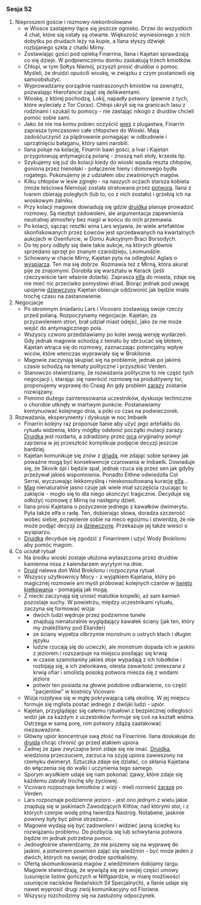 ### Sesja 52
1. Nieproszeni goście i rozmowy niekontrolowane
    - w Wiosce zastajemy tlące się jeszcze ognisko. Drzwi do wszystkich 4 chat, które się ostały są otwarte. Większość wyniesionego z nich dobytku po druidach leży na kupie, a Ilana słyszy dźwięk rozbijanego szkła z chatki Mirny.
    - Zostawiając gości pod opieką Finarrina, Ilana i Kajetan sprawdzają co się dzieje. W podpiwniczeniu domku zaskakują trzech kmiotków.
    - Chłopi, w tym Sołtys Niemój, przyszli prosić druidów o pomoc. Myśleli, że druidzi opuścili wioskę, w związku z czym postanowili się samoobsłużyć. 
    - Wyprowadzamy porządnie nastraszonych kmiotów na zewnątrz, pozwalając Hierofancie zająć się delikwentami.
    - Wioskę, z której pochodzą, Lokij, napadły potwory (pewnie z tych, które wyleciały z Tor Corax). Chłopi ukryli się na granicach lasu z rodzinami i szukali tu pomocy - nie zastając nikogo z druidów chcieli pomóc sobie sami.
    - Jako że nie ma komu pobiec oczyścić [wieś](Lokij) z plugastwa, Finarrin zaprasza tymczasowo całe chłopstwo do Wioski. Mają zadośćuczynić za plądrowanie pomagając w odbudowie i uprzątnięciu bałaganu, który sami narobili.
    - Ilana poluje na kolację, Finarrin bawi gości, a Ivar i Kajetan przygotowują antymagiczą polanę - znoszą nań stoły, krzesła itp.
    - Szykujemy się już do kolacji kiedy do wioski wpada reszta chłopów, goniona przez hienołaki - połączenie hieny i domowego bydła rogatego. Pokonujemy je z udziałem obu zwaśnionych magów. 
    - Kilku chłopów w lesie zginęło - na naszych oczach starsza kobieta (może teściowa Niemója) została stratowana przez [potwora](hienołak). Ilana z Ivarem zbierają poległych (lub to, co z nich zostało) i grzebią ich na wioskowym żalniku.
    - Przy kolacji magowie dowiadują się gdzie [druidka](Ilana) planuje prowadzić rozmowy. Są niezbyt zadowoleni, ale argumentacja zapewnienia neutralnej atmosfery bez magii w końcu do nich przemawia.
    - Po kolacji, sącząc resztki wina Lars wyjawia, że wiele artefaktów skonfiskowanych przez Łowców jest sprzedawanych na kwartalnych aukcjach w Oxenfurcie, w Domu Aukcyjnym Braci Borsodych.
    - Do tej pory odbyły się dwie takie aukcje, na których głównie sprzedano sprzęt po znanym czarodzieju, Leomundzie.
    - Schowany w chacie Mirny, Kajetan pyta na odległość Aglais o [wyspiarza](Skovik). Ten ma się dobrze. Rozmawia też z Mirną, która akurat pije ze znajomymi. Dorobiła się warsztatu w Kerack (jeśli rzeczywiście tam właśnie dotarła). Zaprasza [elfa](Kajetan) do miasta, zdaje się nie mieć nic przeciwko pomysłowi driad. Biorąc jednak pod uwagę upojenie [dziewczyny](Mirna) Kajetan obiecuje oddzwonić jak będzie miała trochę czasu na zastanowienie.
2. Negocjacje
    - Po skromnym śniadaniu Lars i Vicovaro zostawiają swoje rzeczy przed polaną. Rozpoczynamy negocjacje. Kajetan, za przyzwoleniem stron, brał udział miast odejść, jako że nie może wejść do antymagicznego pola.
    - Wszyscy czworo przedstawiamy po kolei swoją wersję wydarzeń. Gdy jednak magowie schodzą z tematu by obrzucać się błotem, Kajetan wtrąca się do rozmowy, zaznaczając potencjalny wpływ wiców, które wtenczas wyprawiały się w Brokilonie.
    - Magowie zaczynają skupiać się na problemie, jednak po jakimś czasie schodzą na tematy polityczne i przyszłość Verden.
    - Stanowczo stwierdzamy, że rozważania polityczne to nie część tych negocjacji i, starając się nawrócić rozmowę na produktywny tor, proponujemy wyprawę do Craag An gdy problem [zarazy](ciałognilec) zostanie rozwiązany.
    - Pomimo dużego zainteresowania uczestników, dyskusje techniczne o chorobie utknęły w martwym punkcie. Postanawiamy kontynuować kolejnego dnia, a póki co czas na podwieczorek.
3. Rozważania, eksperymenty i dyskusje w noc Imbaelk
    - Finarrin kolejny raz proponuje Ilanie aby użyć jego artefaktu do rytuału widzenia, który mógłby odsłonić początki mutacji zarazy. [Druidka](Ilana) jest rozdarta, a zdradzony przez [ojca](Finarrin) oryginalny pomył zajrzenia w jej przeszłość komplikuje podjęcie decyzji jeszcze bardziej.
    - Kajetan komunikuje się znów z [driadą](Aglais), nie zdając sobie sprawy jak poważne mogą być konsekwencje czarowania w Imbaelk. Dowiaduje się, że Skovik śpi i będzie spał, jednak rzuca się przez sen jak gdyby przeżywał jakieś wspomnienia. Ponadto Eithne odwiedziła Col Serrai, wyczuwając lekkomyślną i nieskonsultowaną kurację [elfa](Kajetan)...
    - [Mag](Kajetan) nienaturalnie jasno czuje jak wiele miał szczęścia rzucając to zaklęcie - mogło się to dla niego skończyć tragicznie. Decyduje się odłożyć rozmowę z Mirną na następny dzień.
    - Ilana prosi Kajetana o pożyczenie jednego z kawałków dwimerytu. Pyta także elfa o radę. Ten, dobierając słowa, doradza szczerość wobec siebie, pozwolenie sobie na nieco egoizmu i stwierdza, że nie może podjąć decyzji za [dziewczynę](Ilana). Przekazuje jej także wieści o wyspiarzu.
    - [Druidka](Ilana) decyduje się zgodzić z Finarrinem i użyć Wody Brokilonu aby pomóc magom.
4. Co uciułał rytuał
    - Na środku wioski zostaje ułożona wytaszczona przez druidów kamienna misa z kalendarzem wyrytym na dnie.
    - [Druid](Finarrin) nalewa doń Wód Brokilonu i rozpoczyna rytuał.
    - Wszyscy użytkownicy Mocy - z wyjątkiem Kajetana, który po magicznej rozmowie ani myśli próbować kolejnych czarów w [święto kiełkowania](Imbaelk) - pomagają jak mogą.
    - Z niecki zaczynają się unosić malutkie kropelki, aż sam kamień pozostaje suchy. W powietrzu, między uczestnikami rytuału, zaczyna się formować wizja: 
        - dwóch ludzi wędruje przez podziemne tunele
        - znajdują nienaturalnie wyglądający kawałek ściany (jak ten, który my znaleźliśmy pod Ellander)
        - ze ściany wypełza olbrzymie monstrum o ostrych kłach i długim języku
        - ludzie rzucają się do ucieczki, ale monstrum dopada ich w jaskini z jeziorem i rozszarpuje na miejscu posilając się krwią
        - w czasie szamotaniny jakieś słoje wypadają z ich tobołków i rozbijają się, a ich zielonkawa, oleista zawartość zmieszana z krwią ofiar i smolistą posoką potwora miesza się z wodami jeziora
        - potwór ten posiada na głowie podobne odbarwienie, co część "pacjentów" w kostnicy Vicovaro
    - Wizja rozpływa się w mgłę pokrywającą całą okolicę. W jej miejscu formuje się mglista postać jednego z dwójki ludzi - upiór.
    - Kajetan, przyglądając się całemu rytuałowi z bezpiecznej odległości widzi jak za każdym z uczestników formuje się coś na kształt widma. Ostrzega w samą porę, nim potwory zdążą zaatakować niezauważone.
    - Główny upiór koncentruje swą złość na Finarrinie. Ilana doskakuje do [druida](Finarrin) chcąc chronić go przed atakiem upiora.
    - Żadnej ze zjaw zwyczajna broń zdaje się nie imać. [Druidka](Ilana), wiedziona przeczuciem, zarzuca na szyję upiora zawieszony na rzemyku dwimeryt. Sztuczka zdaje się działać, co skłania Kajetana do włączenia się do walki i uczynienia tego samego.
    - Sporym wysiłkiem udaje się nam pokonać zjawy, które zdaje się każdemu zabrały trochę siły życiowej.
    - Vicovaro rozpoznaje kmiotków z wizji - mieli roznieść [zarazę](ciałognilec) po Verden.
    - Lars rozpoznaje podziemne jezioro - jest ono jednym z wielu jakie znajdują się w jaskiniach Zawodzących Klifów, nad którymi stoi, i z których czerpie wodę pitną twierdza Nastrog. Notabene, jaskinie powinny były być pilnie strzeżone...
    - Magowie wydają się być zadowoleni i widzieć jasną ścieżkę ku rozwiązaniu problemu. Do pozbycia się lub schwytania potwora będzie im jednak potrzebna pomoc. 
    - Jednogłośnie stwierdzamy, że nie piszemy się na wyprawę do jaskini, a potworem powinien zająć się wiedźmin - być może jeden z dwóch, których na swojej drodze spotkaliśmy.
    - Ofertą skomunikowania magów z wiedźminem dobijamy targu. Magowie stwierdzają, że wywiążą się ze swojej części umowy (usunięcie listów gończych w Nilfgaardzie, w miarę możliwości usunięcie nacisków Redańskich Sił Specjalnych), a Ilanie udaje się nawet wyprosić drugi zwój komunikacyjny od Floriana.
    - Wszyscy rozchodzimy się na zasłużony odpoczynek.